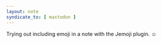 ```yaml
---
layout: note
syndicate_to: [ mastodon ]
---
```

Trying out including emoji in a note with the Jemoji plugin. :relaxed:
